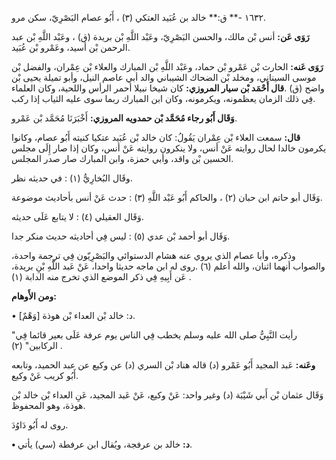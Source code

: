 ١٦٣٢ -** ق:** خالد بن عُبَيد العتكي (٣) ، أَبُو عصام البَصْرِيّ، سكن مرو.

**رَوَى عَن:** أنس بْن مالك، والحسن البَصْرِيّ، وعَبْد اللَّهِ بْن بريدة (ق) ، وعَبْد اللَّهِ بْن عبد الرحمن بْن أسيد، وعَمْرو بْن عُبَيد.

**رَوَى عَنه:** الحارث بْن عَمْرو بْن حماد، وعَبْد اللَّهِ بْن المبارك والعلاء بْن عِمْران، والفضل بْن موسى السيناني، ومخلد بْن الضحاك الشيباني والد أبي عاصم النيل، وأبو تميلة يحيى بْن واضح (ق) .**قال أَحْمَد بْن سيار المروزي:** كان شيخا نبيلا أحمر الرأس واللحية، وكان العلماء فِي ذلك الزمان يعظمونه، ويكرمونه، وكان ابن المبارك ربما سوى عليه الثياب إذا ركب.

**وَقَال أَبُو رجاء مُحَمَّد بْن حمدويه المروزي:** أَخْبَرَنَا مُحَمَّد بْن عَمْرو.

**قال:** سمعت العلاء بْن عِمْران يَقُولُ: كان خالد بْن عُبَيد عتكيا كنيته أَبُو عصام، وكانوا يكرمون خالدا لحال روايته عَنْ أنس، ولا ينكرون روايته عَنْ أنس، وكان إذا صار إِلَى مجلس الحسين بْن واقد، وأبي حمزة، وابن المبارك صار صدر المجلس.

وقَال البُخارِيُّ (١) : في حديثه نظر.

وَقَال أبو حاتم ابن حبان (٢) ، والحاكم أَبُو عَبْد اللَّهِ (٣) : حدث عَنْ أنس بأحاديث موضوعة.

وَقَال العقيلي (٤) : لا يتابع عَلَى حديثه.

وَقَال أبو أحمد بْن عدي (٥) : ليس فِي أحاديثه حديث منكر جدا.

وذكره، وأبا عصام الذي يروي عنه هشام الدستوائي والبَصْرِيّون فِي ترجمة واحدة، والصواب أنهما اثنان، والله أعلم (٦) .روى له ابن ماجه حديثا واحدا، عَنْ عَبد اللَّهِ بْنِ بريدة، عَن أَبِيهِ فِي ذكر الموضع الذي تخرج منه الدابة (١) .

**ومن الأَوهام:**

• [وَهْمٌ] د: خالد بْن العداء بْن هوذة.

"رأيت النَّبِيُّ صلى الله عليه وسلم يخطب فِي الناس يوم عرفة عَلَى بعير قائما فِي الركابين" (٢) .

**وعَنه:** عَبد المجيد أَبُو عَمْرو (د) قاله هناد بْن السري (د) عن وكيع عن عبد الحميد، وتابعه أَبُو كريب عَنْ وكيع.

وَقَال عثمان بْن أَبي شَيْبَة (د) وغير واحد: عَنْ وكيع، عَنْ عَبد المجيد، عَنِ العداء بْن خالد بْن هوذة، وهو المحفوظ.

روى له أَبُو دَاوُدَ.

**• د:** خالد بن عرفجة، ويُقال ابن عرفطة (سي) يأتي.